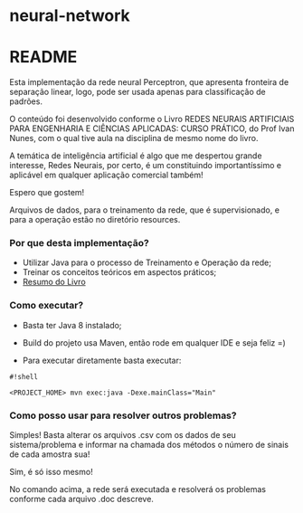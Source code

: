 # neural-network
# README #

Esta implementação da rede neural Perceptron, que apresenta fronteira de separação linear, logo, pode ser usada apenas para classificação de padrões.

O conteúdo foi desenvolvido conforme o Livro REDES NEURAIS ARTIFICIAIS PARA ENGENHARIA E CIÊNCIAS APLICADAS: CURSO PRÁTICO, do Prof Ivan Nunes, com o qual tive aula na disciplina de mesmo nome do livro.

A temática de inteligência artificial é algo que me despertou grande interesse, Redes Neurais, por certo, é um constituindo importantíssimo e aplicável em qualquer aplicação comercial também!

Espero que gostem!

Arquivos de dados, para o treinamento da rede, que é supervisionado, e para a operação estão no diretório resources.

### Por que desta implementação? ###

* Utilizar Java para o processo de Treinamento e Operação da rede;
* Treinar os conceitos teóricos em aspectos práticos;
* [Resumo do Livro](http://www.scielo.br/pdf/ca/v23n5/11.pdf)

### Como executar? ###

* Basta ter Java 8 instalado;
* Build do projeto usa Maven, então rode em qualquer IDE e seja feliz =)

* Para executar diretamente basta executar:

```
#!shell

<PROJECT_HOME> mvn exec:java -Dexe.mainClass="Main"
```

### Como posso usar para resolver outros problemas? ###

Simples! Basta alterar os arquivos .csv com os dados de seu sistema/problema e informar na chamada dos métodos o número de sinais de cada amostra sua!

Sim, é só isso mesmo!

No comando acima, a rede será executada e resolverá os problemas conforme cada arquivo .doc descreve.
